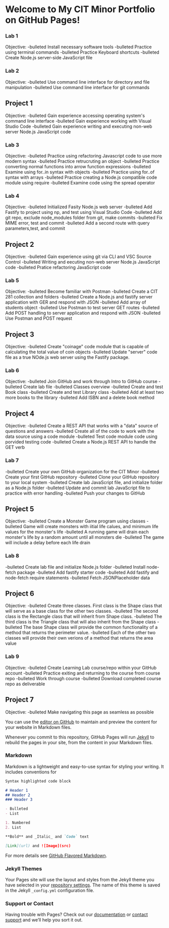 # Welcome to My CIT Minor Portfolio on GitHub Pages!

### Lab 1 
Objective: 
-bulleted Install necessary software tools
-bulleted Practice using terminal commands
-bulleted Practice Keyboard shortcuts
-bulleted Create Node.js server-side JavaScript file

### Lab 2 
Objective:
-bulleted Use command line interface for directory and file manipulation
-bulleted Use command line interface for git commands

## Project 1
Objective:
-bulleted Gain experience accessing operating system's command line interface
-bulleted Gain experience working with Visual Studio Code
-bulleted Gain experience writing and executing non-web server Node.js JavaScript code

### Lab 3
Objective:
-bulleted Practice using refactoring Javascript code to use more modern syntax
-bulleted Practice retrucruting an object
-bulleted Practice converting normal functions into arrow function expressions
-bulleted Examine using for..in syntax with objects
-bulleted Practice using for..of syntax with arrays
-bulleted Practice creating a Node.js compatible code module using require
-bulleted Examine code using the spread operator

### Lab 4
Objective:
-bulleted Initialized Fasity Node.js web server
-bulleted Add Fastify to project using np, and test using Visual Studio Code
-bulleted Add git repo, exclude node_modules folder from git, make commits
-bulleted Fix MIME error, test and commit
-bulleted Add a second route with query parameters,test, and commit

## Project 2
Objective: 
-bulleted Gain experience using git via CLI and VSC Source Control
-bulleted Writing and eecuting non-web server Node.js JavaScript code
-bulleted Pratice refactoring JavaScript code

### Lab 5
Objective:
-bulleted Become familiar with Postman
-bulleted Create a CIT 281 collection and folders
-bulleted Create a Node.js and fastify server application with GER and respond with JSON
-bulleted Add array of students object
-bulleted Use Postman to test server GET routes
-bulleted Add POST handling to server application and respond with JSON
-bulleted Use Postman and POST request

## Project 3
Objective:
-bulleted Create "coinage" code module that is capable of calculating the total value of coin objects
-bulleted Update "server" code file as a true NOde.js web server using the Fastify package.

### Lab 6
Objective:
-bulleted Join GitHub and work through Intro to GitHub course
-bulleted Create lab file
-bulleted Classes overview
-bulleted Create and test Book class
-bulleted Create and test Library class
-bulleted Add at least two more books to the library
-bulleted Add ISBN and a delete book method

## Project 4
Objective:
-bulleted Create a REST API that works with a "data" source of questions and answers
-bulleted Create all of the code to work with the data source using a code module
-bulleted Test code module code using porvided testing code
-bulleted Create a Node.js REST API to handle the GET verb

### Lab 7
-bulleted Create your own GitHub organization for the CIT Minor
-bulleted Create your first GitHub repository
-bulleted Clone your GitHub repository to your local system
-bulleted Create lab JavaScript file, and initialize folder as a Node.js folder
-bulleted Update and commit lab JavaScript file to practice with error handling
-bulleted Push your changes to GitHub

## Project 5
Objective:
-bulleted Create a Monster Game program using classes
-bulleted Game will create monsters with iitial life calues, and minimum life values for the monster's life
-bulleted A running game will drain each monster's life by a random amount until all monsters die
-bulleted The game will include a delay before each life drain

### Lab 8
-bulleted Create lab file and initialize Node.js folder
-bulleted Install node-fetch package
-bulleted Add fastify starter code
-bulleted Add fastify and node-fetch require statements
-bulleted Fetch JSONPlaceholder data

## Project 6
Objective:
-bulleted Create three classes. First class is the Shape class that will serve as a base class for the other two classes.
-bulleted The second class is the Rectangle class that will inherit from Shape class.
-bulleted The third class is the Triangle class that will also inherit from the Shape class
-bulleted The base Shape class will provide the common functionality of a method that returns the perimeter value. 
-bulleted Each of the other two classes will provide their own verions of a method that returns the area value

### Lab 9 
Objective:
-bulleted Create Learning Lab course/repo within your GitHub account
-bulleted Practice exiting and returning to the course from course repo
-bulleted Work through course
-bulleted Download completed course repo as deliverable

## Project 7
Objective:
-bulleted Make navigating this page as seamless as possible

You can use the [editor on GitHub](https://github.com/mduran4-uo/mduran4-uo.github.io/edit/main/README.md) to maintain and preview the content for your website in Markdown files.

Whenever you commit to this repository, GitHub Pages will run [Jekyll](https://jekyllrb.com/) to rebuild the pages in your site, from the content in your Markdown files.

### Markdown

Markdown is a lightweight and easy-to-use syntax for styling your writing. It includes conventions for

```markdown
Syntax highlighted code block

# Header 1
## Header 2
### Header 3

- Bulleted
- List

1. Numbered
2. List

**Bold** and _Italic_ and `Code` text

[Link](url) and ![Image](src)
```

For more details see [GitHub Flavored Markdown](https://guides.github.com/features/mastering-markdown/).

### Jekyll Themes

Your Pages site will use the layout and styles from the Jekyll theme you have selected in your [repository settings](https://github.com/mduran4-uo/mduran4-uo.github.io/settings/pages). The name of this theme is saved in the Jekyll `_config.yml` configuration file.

### Support or Contact

Having trouble with Pages? Check out our [documentation](https://docs.github.com/categories/github-pages-basics/) or [contact support](https://support.github.com/contact) and we’ll help you sort it out.
